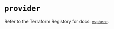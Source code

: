 # `provider`

Refer to the Terraform Registory for docs: [`vsphere`](https://registry.terraform.io/providers/hashicorp/vsphere/2.5.1/docs).
